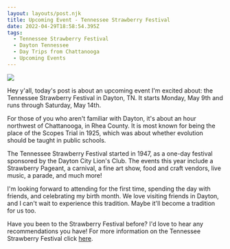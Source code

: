 ```yaml
---
layout: layouts/post.njk
title: Upcoming Event - Tennessee Strawberry Festival
date: 2022-04-29T18:58:54.395Z
tags:
  - Tennessee Strawberry Festival
  - Dayton Tennessee
  - Day Trips from Chattanooga
  - Upcoming Events
---
```

![](/images/strawberry.png)

Hey y'all, today's post is about an upcoming event I'm excited about: the Tennessee Strawberry Festival in Dayton, TN. It starts Monday, May 9th and runs through Saturday, May 14th.  

For those of you who aren't familiar with Dayton, it's about an hour northwest of Chattanooga, in Rhea County. It is most known for being the place of the Scopes Trial in 1925, which was about whether evolution should be taught in public schools.

The Tennessee Strawberry Festival started in 1947, as a one-day festival sponsored by the Dayton City Lion's Club. The events this year include a Strawberry Pageant, a carnival, a fine art show, food and craft vendors, live music, a parade, and much more!  

I'm looking forward to attending for the first time, spending the day with friends, and celebrating my birth month. We love visiting friends in Dayton, and I can't wait to experience this tradition. Maybe it'll become a tradition for us too. 

Have you been to the Strawberry Festival before? I'd love to hear any recommendations you have! For more information on the Tennessee Strawberry Festival click [here](https://tnstrawberryfestival.com/).